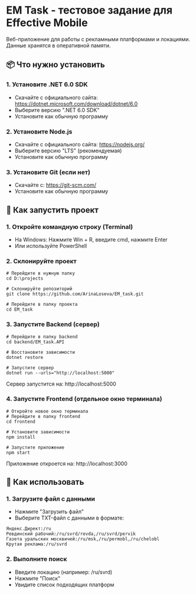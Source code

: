 # EM Task - тестовое задание для Effective Mobile
Веб-приложение для работы с рекламными платформами и локациями. Данные хранятся в оперативной памяти.

## 📦 Что нужно установить
### 1. Установите .NET 6.0 SDK
- Скачайте с официального сайта: https://dotnet.microsoft.com/download/dotnet/6.0
- Выберите версию ".NET 6.0 SDK"
- Установите как обычную программу

### 2. Установите Node.js
- Скачайте с официального сайта: https://nodejs.org/
- Выберите версию "LTS" (рекомендуемая)
- Установите как обычную программу

### 3. Установите Git (если нет)
- Скачайте с: https://git-scm.com/
- Установите как обычную программу

## 🚀 Как запустить проект
### 1. Откройте командную строку (Terminal)
- На Windows: Нажмите Win + R, введите cmd, нажмите Enter
- Или используйте PowerShell

### 2. Склонируйте проект
```
# Перейдите в нужную папку
cd D:\projects

# Склонируйте репозиторий
git clone https://github.com/ArinaLoseva/EM_task.git

# Перейдите в папку проекта
cd EM_task
```

### 3. Запустите Backend (сервер)
```
# Перейдите в папку backend
cd backend/EM_task.API

# Восстановите зависимости
dotnet restore

# Запустите сервер
dotnet run --urls="http://localhost:5000"
```
Сервер запустится на: http://localhost:5000

### 4. Запустите Frontend (отдельное окно терминала)
```
# Откройте новое окно терминала
# Перейдите в папку frontend
cd frontend

# Установите зависимости
npm install

# Запустите приложение
npm start
```
Приложение откроется на: http://localhost:3000

## 📁 Как использовать

### 1. Загрузите файл с данными
- Нажмите "Загрузить файл"
- Выберите TXT-файл с данными в формате:
```
Яндекс.Директ:/ru
Ревдинский рабочий:/ru/svrd/revda,/ru/svrd/pervik
Газета уральских москвичей:/ru/msk,/ru/permobl,/ru/chelobl
Крутая реклама:/ru/svrd
```
### 2. Выполните поиск
- Введите локацию (например: /ru/svrd)
- Нажмите "Поиск"
- Увидите список подходящих платформ
